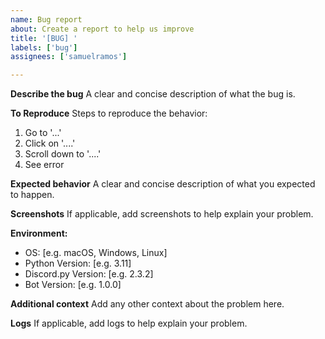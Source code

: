 ```yaml
---
name: Bug report
about: Create a report to help us improve
title: '[BUG] '
labels: ['bug']
assignees: ['samuelramos']

---
```


**Describe the bug**
A clear and concise description of what the bug is.

**To Reproduce**
Steps to reproduce the behavior:

1. Go to '...'
2. Click on '....'
3. Scroll down to '....'
4. See error

**Expected behavior**
A clear and concise description of what you expected to happen.

**Screenshots**
If applicable, add screenshots to help explain your problem.

**Environment:**

- OS: [e.g. macOS, Windows, Linux]
- Python Version: [e.g. 3.11]
- Discord.py Version: [e.g. 2.3.2]
- Bot Version: [e.g. 1.0.0]

**Additional context**
Add any other context about the problem here.

**Logs**
If applicable, add logs to help explain your problem.
